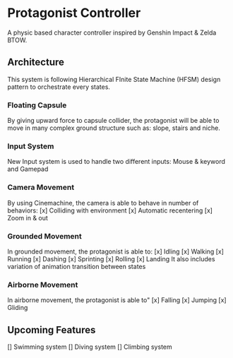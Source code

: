 # Protagonist Controller
A physic based character controller inspired by Genshin Impact & Zelda BTOW.

## Architecture
This system is following Hierarchical FInite State Machine (HFSM) design pattern to orchestrate every states.

### Floating Capsule
By giving upward force to capsule collider, the protagonist will be able to move in many complex ground structure such as: slope, stairs and niche.

### Input System
New Input system  is used to handle two different inputs: Mouse & keyword and Gamepad

### Camera Movement
By using Cinemachine, the camera is able to behave in number of behaviors:
[x] Colliding with environment
[x] Automatic recentering
[x] Zoom in & out

### Grounded Movement
In grounded movement, the protagonist is able to:
[x] Idling
[x] Walking
[x] Running
[x] Dashing
[x] Sprinting
[x] Rolling
[x] Landing
It also includes variation of animation transition between states

### Airborne Movement
In airborne movement, the protagonist is able to"
[x] Falling
[x] Jumping
[x] Gliding

## Upcoming Features
[] Swimming system
[] Diving system
[] Climbing system